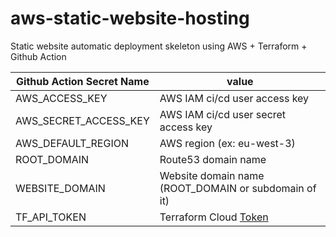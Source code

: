 # aws-static-website-hosting

Static website automatic deployment skeleton using AWS + Terraform + Github Action

| Github Action Secret Name | value |
| ------------------------- | ----- |
| AWS_ACCESS_KEY | AWS IAM ci/cd user access key |
| AWS_SECRET_ACCESS_KEY | AWS IAM ci/cd user secret access key |
| AWS_DEFAULT_REGION | AWS region (ex: eu-west-3) |
| ROOT_DOMAIN | Route53 domain name |
| WEBSITE_DOMAIN | Website domain name (ROOT_DOMAIN or subdomain of it) |
| TF_API_TOKEN | Terraform Cloud [Token](https://www.terraform.io/cloud-docs/users-teams-organizations/api-tokens) |
